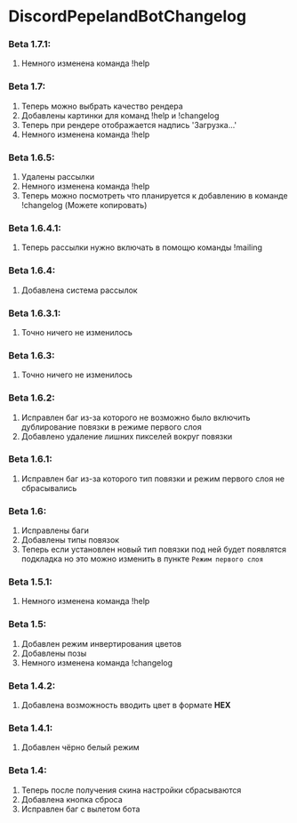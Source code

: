 # DiscordPepelandBotChangelog

### Beta 1.7.1:
1. Немного изменена команда !help

### Beta 1.7:
1. Теперь можно выбрать качество рендера
2. Добавлены картинки для команд !help и !changelog
3. Теперь при рендере отображается надпись 'Загрузка...'
4. Немного изменена команда !help

### Beta 1.6.5:
1. Удалены рассылки
2. Немного изменена команда !help
3. Теперь можно посмотреть что планируется к добавлению в команде !changelog (Можете копировать)

### Beta 1.6.4.1:
1. Теперь рассылки нужно включать в помощю команды !mailing

### Beta 1.6.4:
1. Добавлена система рассылок

### Beta 1.6.3.1:
1. Точно ничего не изменилось

### Beta 1.6.3:
1. Точно ничего не изменилось

### Beta 1.6.2:
1. Исправлен баг из-за которого не возможно было включить дублирование повязки в режиме первого слоя
2. Добавлено удаление лишних пикселей вокруг повязки

### Beta 1.6.1:
1. Исправлен баг из-за которого тип повязки и режим первого слоя не сбрасывались

### Beta 1.6:
1. Исправлены баги
2. Добавлены типы повязок
3. Теперь если установлен новый тип повязки под ней будет появлятся подкладка но это можно изменить в пункте `Режим первого слоя`

### Beta 1.5.1:
1. Немного изменена команда !help

### Beta 1.5:
1. Добавлен режим инвертирования цветов
2. Добавлены позы
3. Немного изменена команда !changelog

### Beta 1.4.2:
1. Добавлена возможность вводить цвет в формате **HEX**

### Beta 1.4.1:
1. Добавлен чёрно белый режим

### Beta 1.4:
1. Теперь после получения скина настройки сбрасываются
2. Добавлена кнопка сброса
3. Исправлен баг с вылетом бота
